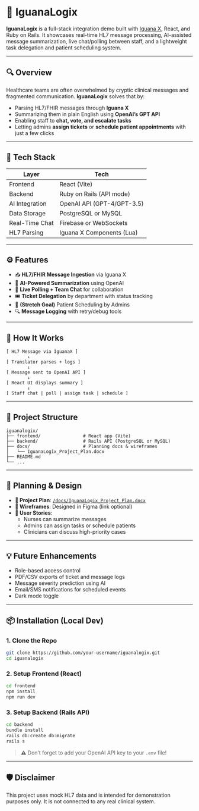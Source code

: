 # 🦎 IguanaLogix

**IguanaLogix** is a full-stack integration demo built with [Iguana X](https://www.interfaceware.com/iguana), React, and Ruby on Rails. It showcases real-time HL7 message processing, AI-assisted message summarization, live chat/polling between staff, and a lightweight task delegation and patient scheduling system.

---

## 🔍 Overview

Healthcare teams are often overwhelmed by cryptic clinical messages and fragmented communication. **IguanaLogix** solves that by:

- Parsing HL7/FHIR messages through **Iguana X**
- Summarizing them in plain English using **OpenAI’s GPT API**
- Enabling staff to **chat, vote, and escalate tasks**
- Letting admins **assign tickets** or **schedule patient appointments** with just a few clicks

---

## 🚀 Tech Stack

| Layer          | Tech                      |
|----------------|---------------------------|
| Frontend       | React (Vite)              |
| Backend        | Ruby on Rails (API mode)  |
| AI Integration | OpenAI API (GPT-4/GPT-3.5) |
| Data Storage   | PostgreSQL or MySQL       |
| Real-Time Chat | Firebase or WebSockets    |
| HL7 Parsing    | Iguana X Components (Lua) |

---

## ⚙️ Features

- 📥 **HL7/FHIR Message Ingestion** via Iguana X
- 🧠 **AI-Powered Summarization** using OpenAI
- 💬 **Live Polling + Team Chat** for collaboration
- 🎟️ **Ticket Delegation** by department with status tracking
- 📅 **(Stretch Goal)** Patient Scheduling by Admins
- 🔍 **Message Logging** with retry/debug tools

---

## 🧪 How It Works

```
[ HL7 Message via IguanaX ]
        ↓
[ Translator parses + logs ]
        ↓
[ Message sent to OpenAI API ]
        ↓
[ React UI displays summary ]
        ↓
[ Staff chat | poll | assign task | schedule ]
```

---

## 🧰 Project Structure

```
iguanalogix/
├── frontend/                # React app (Vite)
├── backend/                 # Rails API (PostgreSQL or MySQL)
├── docs/                    # Planning docs & wireframes
│   └── IguanaLogix_Project_Plan.docx
├── README.md
└── ...
```

---

## 📄 Planning & Design

- **📝 Project Plan**: [`/docs/IguanaLogix_Project_Plan.docx`](docs/IguanaLogix_Project_Plan.docx)
- **🎨 Wireframes**: Designed in Figma (link optional)
- **🧠 User Stories**:
  - Nurses can summarize messages
  - Admins can assign tasks or schedule patients
  - Clinicians can discuss high-priority cases

---

## 💡 Future Enhancements

- Role-based access control
- PDF/CSV exports of ticket and message logs
- Message severity prediction using AI
- Email/SMS notifications for scheduled events
- Dark mode toggle

---

## 📦 Installation (Local Dev)

### 1. Clone the Repo

```bash
git clone https://github.com/your-username/iguanalogix.git
cd iguanalogix
```

### 2. Setup Frontend (React)

```bash
cd frontend
npm install
npm run dev
```

### 3. Setup Backend (Rails API)

```bash
cd backend
bundle install
rails db:create db:migrate
rails s
```

> ⚠️ Don’t forget to add your OpenAI API key to your `.env` file!


---

## 🛡 Disclaimer

This project uses mock HL7 data and is intended for demonstration purposes only. It is not connected to any real clinical system.
